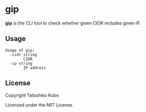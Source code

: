 # gip

**gip** is the CLI tool to check whether given CIDR includes given iP.

## Usage

```
Usage of gip:
  -cidr string
        CIDR
  -ip string
        IP address
```

## License

Copyright Tatsuhiko Kubo

Licensed under the MIT License.
